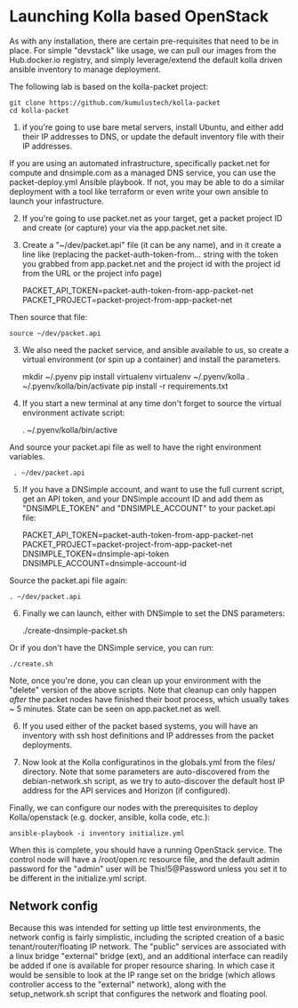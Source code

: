 # Launching Kolla based OpenStack

As with any installation, there are certain pre-requisites that need to be in place.  For simple "devstack" like usage, we can pull our images from the Hub.docker.io registry, and simply leverage/extend the default kolla driven ansible inventory to manage deployment.

The following lab is based on the kolla-packet project:

    git clone https://github.com/kumulustech/kolla-packet
    cd kolla-packet

1) if you're going to use bare metal servers, install Ubuntu, and either add their IP addresses to DNS, or update the default inventory file with their IP addresses.

If you are using an automated infrastructure, specifically packet.net for compute and dnsimple.com as a managed DNS service, you can use the packet-deploy.yml Ansible playbook. If not, you may be able to do a similar deployment with a tool like terraform or even write your own ansible to launch your infastructure.

2) If you're going to use packet.net as your target, get a packet project ID and create (or capture) your via the app.packet.net site.
3) Create a "~/dev/packet.api" file (it can be any name), and in it create a line like (replacing the packet-auth-token-from... string with the token you grabbed from app.packet.net and the project id with the project id from the URL or the project info page)

    PACKET_API_TOKEN=packet-auth-token-from-app-packet-net
    PACKET_PROJECT=packet-project-from-app-packet-net

Then source that file:

    source ~/dev/packet.api

3) We also need the packet service, and ansible available to us, so create a virtual environment (or spin up a container) and install the parameters.

    mkdir ~/.pyenv
    pip install virtualenv
    virtualenv ~/.pyenv/kolla
    . ~/.pyenv/kolla/bin/activate
    pip install -r requirements.txt

4) If you start a new terminal at any time don't forget to source the virtual environment activate script:

     . ~/.pyenv/kolla/bin/active

And source your packet.api file as well to have the right environment variables.

     . ~/dev/packet.api

5) If you have a DNSimple account, and want to use the full current script, get an API token, and your DNSimple account ID and add them as "DNSIMPLE_TOKEN" and "DNSIMPLE_ACCOUNT" to your packet.api file:

    PACKET_API_TOKEN=packet-auth-token-from-app-packet-net
    PACKET_PROJECT=packet-project-from-app-packet-net
    DNSIMPLE_TOKEN=dnsimple-api-token
    DNSIMPLE_ACCOUNT=dnsimple-account-id

Source the packet.api file again:

    . ~/dev/packet.api

6) Finally we can launch, either with DNSimple to set the DNS parameters:

    ./create-dnsimple-packet.sh

Or if you don't have the DNSimple service, you can run:

    ./create.sh

Note, once you're done, you can clean up your environment with the "delete" version of the above scripts. Note that cleanup can only happen _after_ the packet nodes have finished their boot process, which usually takes ~ 5 minutes.  State can be seen on app.packet.net as well.

6) If you used either of the packet based systems, you will have an inventory with ssh host definitions and IP addresses from the packet deployments.

7) Now look at the Kolla configuratinos in the globals.yml from the files/ directory.  Note that some parameters are auto-discovered from the debian-network.sh script, as we try to auto-discover the default host IP address for the API services and Horizon (if configured).

Finally, we can configure our nodes with the prerequisites to deploy Kolla/openstack (e.g. docker, ansible, kolla code, etc.):

    ansible-playbook -i inventory initialize.yml

When this is complete, you should have a running OpenStack service.  The control node will have a /root/open.rc resource file, and the default admin password for the "admin" user will be This!5@Password unless you set it to be different in the initialize.yml script.

## Network config
Because this was intended for setting up little test environments, the network config is fairly simplistic, including the scripted creation of a basic tenant/router/floating IP network.  The "public" services are associated with a linux bridge "external" bridge (ext), and an additional interface can readily be added if one is available for proper resource sharing.  In which case it would be sensible to look at the IP range set on the bridge (which allows controller access to the "external" network), along with the setup_network.sh script that configures the network and floating pool.
